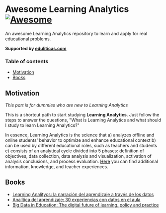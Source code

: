 # Awesome Learning Analytics [![Awesome](https://awesome.re/badge-flat2.svg)](https://awesome.re)
An awesome Learning Analytics repository to learn and apply for real educational problems.

**Supported by [eduliticas.com](https://eduliticas.com)**

### Table of contents

* [Motivation](#motivation)
* [Books](#books)

## Motivation

*This part is for dummies who are new to Learning Analytics*

This is a shortcut path to start studying **Learning Analytics**. Just follow the steps to answer the questions, "What is Learning Analytics and what should I study to learn Learning Analytics?"

In essence, Learning Analytics is the science that a) analyzes offline and online students' behavior to optimize and enhance educational context b) can be used by different educational roles, such as teachers and students c) consists of an analytical cycle divided into 5 phases: definition of objectives, data collection, data analysis and visualization, activation of analysis conclusions, and process evaluation. [Here](https://eduliticas.com) you can find additional information, knowledge, and teacher experiences. 

## Books

- [Learning Analitycs: la narración del aprendizaje a través de los datos](http://editorialuoc.cat/learning-analytics)
- [Analítica del aprendizaje: 30 experiencias con datos en el aula](https://www.amazon.es/Anal%C3%ADtica-del-aprendizaje-experiencias-datos-ebook/dp/B07K643CMK)
- [Big Data in Education: The digital future of learning, policy and practice](https://uk.sagepub.com/en-gb/eur/big-data-in-education/book249086)
